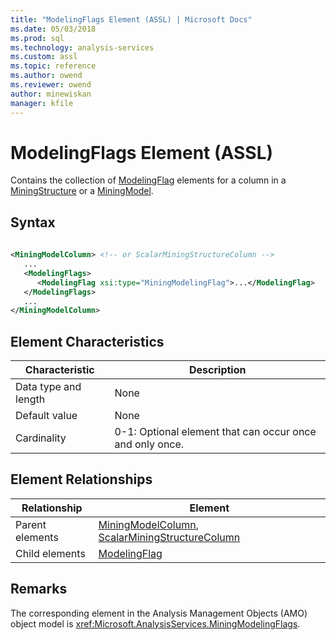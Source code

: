 ```yaml
---
title: "ModelingFlags Element (ASSL) | Microsoft Docs"
ms.date: 05/03/2018
ms.prod: sql
ms.technology: analysis-services
ms.custom: assl
ms.topic: reference
ms.author: owend
ms.reviewer: owend
author: minewiskan
manager: kfile
---
```

# ModelingFlags Element (ASSL)

  Contains the collection of [ModelingFlag](objects/modelingflag-element-assl.md) elements for a column in a [MiningStructure](objects/miningstructure-element-assl.md) or a [MiningModel](objects/miningmodel-element-assl.md).  
  
## Syntax  
  
```xml  
  
<MiningModelColumn> <!-- or ScalarMiningStructureColumn -->  
   ...  
   <ModelingFlags>  
      <ModelingFlag xsi:type="MiningModelingFlag">...</ModelingFlag>  
   </ModelingFlags>  
   ...  
</MiningModelColumn>  
```  
  
## Element Characteristics  
  
|Characteristic|Description|  
|--------------------|-----------------|  
|Data type and length|None|  
|Default value|None|  
|Cardinality|0-1: Optional element that can occur once and only once.|  
  
## Element Relationships  
  
|Relationship|Element|  
|------------------|-------------|  
|Parent elements|[MiningModelColumn](data-type/miningmodelcolumn-data-type-assl.md), [ScalarMiningStructureColumn](data-type/scalarminingstructurecolumn-data-type-assl.md)|  
|Child elements|[ModelingFlag](objects/modelingflag-element-assl.md)|  
  
## Remarks  
 The corresponding element in the Analysis Management Objects (AMO) object model is <xref:Microsoft.AnalysisServices.MiningModelingFlags>.  
